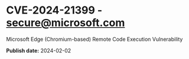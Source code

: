 # CVE-2024-21399 - secure@microsoft.com

Microsoft Edge (Chromium-based) Remote Code Execution Vulnerability

**Publish date:** 2024-02-02
